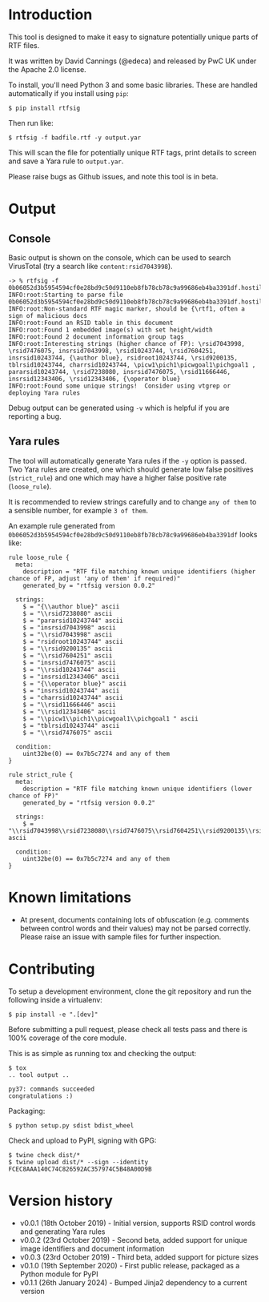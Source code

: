 # Introduction

This tool is designed to make it easy to signature potentially unique parts of RTF files.

It was written by David Cannings (@edeca) and released by PwC UK under the Apache 2.0 license.  

To install, you'll need Python 3 and some basic libraries. These are handled automatically if you install using `pip`:

    $ pip install rtfsig

Then run like:

    $ rtfsig -f badfile.rtf -y output.yar

This will scan the file for potentially unique RTF tags, print details to screen and save a Yara rule to `output.yar`.

Please raise bugs as Github issues, and note this tool is in beta.

# Output

## Console

Basic output is shown on the console, which can be used to search VirusTotal (try a search like `content:rsid7043998`).

    -> % rtfsig -f 0b06052d3b5954594cf0e28bd9c50d9110eb8fb78cb78c9a99686eb4ba3391df.hostile
    INFO:root:Starting to parse file 0b06052d3b5954594cf0e28bd9c50d9110eb8fb78cb78c9a99686eb4ba3391df.hostile
    INFO:root:Non-standard RTF magic marker, should be {\rtf1, often a sign of malicious docs
    INFO:root:Found an RSID table in this document
    INFO:root:Found 1 embedded image(s) with set height/width
    INFO:root:Found 2 document information group tags
    INFO:root:Interesting strings (higher chance of FP): \rsid7043998, \rsid7476075, insrsid7043998, \rsid10243744, \rsid7604251, insrsid10243744, {\author blue}, rsidroot10243744, \rsid9200135, tblrsid10243744, charrsid10243744, \picw1\pich1\picwgoal1\pichgoal1 , pararsid10243744, \rsid7238080, insrsid7476075, \rsid11666446, insrsid12343406, \rsid12343406, {\operator blue}
    INFO:root:Found some unique strings!  Consider using vtgrep or deploying Yara rules

Debug output can be generated using `-v` which is helpful if you are reporting a bug.

## Yara rules

The tool will automatically generate Yara rules if the `-y` option is passed.  Two Yara rules are created, one which should generate low false positives (`strict_rule`) and one which may have a higher false positive rate (`loose_rule`).

It is recommended to review strings carefully and to change `any of them` to a sensible number, for example `3 of them`.

An example rule generated from `0b06052d3b5954594cf0e28bd9c50d9110eb8fb78cb78c9a99686eb4ba3391df` looks like:

    rule loose_rule {
      meta:
        description = "RTF file matching known unique identifiers (higher chance of FP, adjust 'any of them' if required)"
        generated_by = "rtfsig version 0.0.2"

      strings:
        $ = "{\\author blue}" ascii
        $ = "\\rsid7238080" ascii
        $ = "pararsid10243744" ascii
        $ = "insrsid7043998" ascii
        $ = "\\rsid7043998" ascii
        $ = "rsidroot10243744" ascii
        $ = "\\rsid9200135" ascii
        $ = "\\rsid7604251" ascii
        $ = "insrsid7476075" ascii
        $ = "\\rsid10243744" ascii
        $ = "insrsid12343406" ascii
        $ = "{\\operator blue}" ascii
        $ = "insrsid10243744" ascii
        $ = "charrsid10243744" ascii
        $ = "\\rsid11666446" ascii
        $ = "\\rsid12343406" ascii
        $ = "\\picw1\\pich1\\picwgoal1\\pichgoal1 " ascii
        $ = "tblrsid10243744" ascii
        $ = "\\rsid7476075" ascii

      condition:
        uint32be(0) == 0x7b5c7274 and any of them
    }

    rule strict_rule {
      meta:
        description = "RTF file matching known unique identifiers (lower chance of FP)"
        generated_by = "rtfsig version 0.0.2"

      strings:
        $ = "\\rsid7043998\\rsid7238080\\rsid7476075\\rsid7604251\\rsid9200135\\rsid10243744\\rsid11666446\\rsid12343406" ascii

      condition:
        uint32be(0) == 0x7b5c7274 and any of them
    }
    
# Known limitations

* At present, documents containing lots of obfuscation (e.g. comments between control words and their values) may 
not be parsed correctly. Please raise an issue with sample files for further inspection.

# Contributing

To setup a development environment, clone the git repository and run the following inside a virtualenv:

    $ pip install -e ".[dev]"

Before submitting a pull request, please check all tests pass and there is 100% coverage of the core module.

This is as simple as running tox and checking the output:

    $ tox
    .. tool output ..
    
    py37: commands succeeded
    congratulations :)

Packaging:

    $ python setup.py sdist bdist_wheel 

Check and upload to PyPI, signing with GPG:

    $ twine check dist/*
    $ twine upload dist/* --sign --identity FCEC8AAA140C74C826592AC357974C5B48A00D9B

# Version history

* v0.0.1 (18th October 2019) - Initial version, supports RSID control words and generating Yara rules
* v0.0.2 (23rd October 2019) - Second beta, added support for unique image identifiers and document information
* v0.0.3 (23rd October 2019) - Third beta, added support for picture sizes
* v0.1.0 (19th September 2020) - First public release, packaged as a Python module for PyPI
* v0.1.1 (26th January 2024) - Bumped Jinja2 dependency to a current version